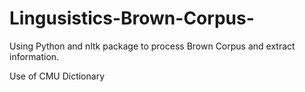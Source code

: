 # Lingusistics-Brown-Corpus-

Using Python and nltk package to process Brown Corpus and extract information.

Use of CMU Dictionary
